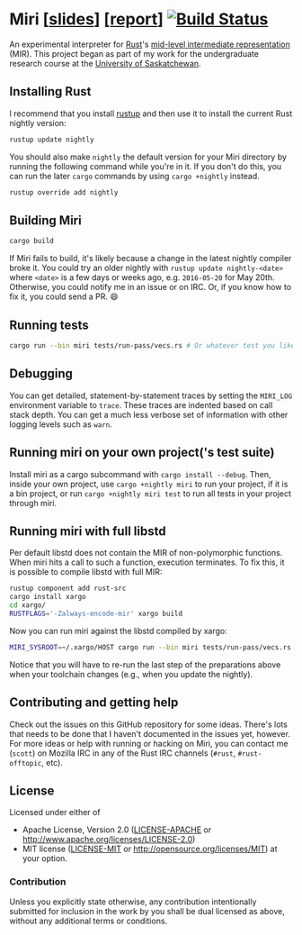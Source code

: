# Miri [[slides](https://solson.me/miri-slides.pdf)] [[report](https://solson.me/miri-report.pdf)] [![Build Status](https://travis-ci.org/solson/miri.svg?branch=master)](https://travis-ci.org/solson/miri)


An experimental interpreter for [Rust][rust]'s [mid-level intermediate
representation][mir] (MIR). This project began as part of my work for the
undergraduate research course at the [University of Saskatchewan][usask].

## Installing Rust

I recommend that you install [rustup][rustup] and then use it to install the
current Rust nightly version:

```sh
rustup update nightly
```

You should also make `nightly` the default version for your Miri directory by
running the following command while you're in it. If you don't do this, you can
run the later `cargo` commands by using `cargo +nightly` instead.

```sh
rustup override add nightly
```

## Building Miri

```sh
cargo build
```

If Miri fails to build, it's likely because a change in the latest nightly
compiler broke it. You could try an older nightly with `rustup update
nightly-<date>` where `<date>` is a few days or weeks ago, e.g. `2016-05-20` for
May 20th. Otherwise, you could notify me in an issue or on IRC. Or, if you know
how to fix it, you could send a PR. :smile:

## Running tests

```sh
cargo run --bin miri tests/run-pass/vecs.rs # Or whatever test you like.
```

## Debugging

You can get detailed, statement-by-statement traces by setting the `MIRI_LOG`
environment variable to `trace`. These traces are indented based on call stack
depth. You can get a much less verbose set of information with other logging
levels such as `warn`.

## Running miri on your own project('s test suite)

Install miri as a cargo subcommand with `cargo install --debug`.
Then, inside your own project, use `cargo +nightly miri` to run your project, if it is
a bin project, or run `cargo +nightly miri test` to run all tests in your project
through miri.

## Running miri with full libstd

Per default libstd does not contain the MIR of non-polymorphic functions.  When
miri hits a call to such a function, execution terminates.  To fix this, it is
possible to compile libstd with full MIR:

```sh
rustup component add rust-src
cargo install xargo
cd xargo/
RUSTFLAGS='-Zalways-encode-mir' xargo build
```

Now you can run miri against the libstd compiled by xargo:

```sh
MIRI_SYSROOT=~/.xargo/HOST cargo run --bin miri tests/run-pass/vecs.rs
```

Notice that you will have to re-run the last step of the preparations above when
your toolchain changes (e.g., when you update the nightly).

## Contributing and getting help

Check out the issues on this GitHub repository for some ideas. There's lots that
needs to be done that I haven't documented in the issues yet, however. For more
ideas or help with running or hacking on Miri, you can contact me (`scott`) on
Mozilla IRC in any of the Rust IRC channels (`#rust`, `#rust-offtopic`, etc).

## License

Licensed under either of
  * Apache License, Version 2.0 ([LICENSE-APACHE](LICENSE-APACHE) or
    http://www.apache.org/licenses/LICENSE-2.0)
  * MIT license ([LICENSE-MIT](LICENSE-MIT) or
    http://opensource.org/licenses/MIT) at your option.

### Contribution

Unless you explicitly state otherwise, any contribution intentionally submitted
for inclusion in the work by you shall be dual licensed as above, without any
additional terms or conditions.

[rust]: https://www.rust-lang.org/
[mir]: https://github.com/rust-lang/rfcs/blob/master/text/1211-mir.md
[usask]: https://www.usask.ca/
[rustup]: https://www.rustup.rs
